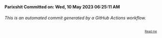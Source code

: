 **Parixshit Committed on: Wed, 10 May 2023 06:25:11 AM** <!-- f9451312-31dd-4834-88b5-ea86a195edad -->

###### This is an automated commit generated by a GitHub Actions workflow.

<div align="right"><sub><sup><a href="https://github.com/Parixshit/AutoCommit.git">Read me</a></sup></sub></div>
